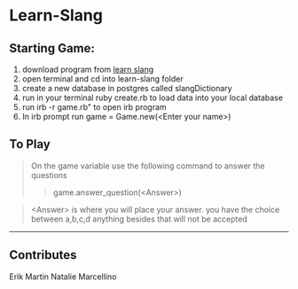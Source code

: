 # Learn-Slang

## Starting Game:
1.  download program from [learn slang](https://github.com/marcellino-ornelas/learn-slang)
2.  open terminal and cd into learn-slang folder
3.  create a new database in postgres called slangDictionary
4.  run in your terminal ruby create\.rb to load data into your local database
5.  run irb -r game\.rb" to open irb program
6.  In irb prompt run game = Game.new\(<Enter your name\>\)

## To Play
> On the game variable use the following command to answer the questions
>> game.answer_question\(<Answer\>\)

> <Answer\> is where you will place your answer\. you have the choice between a,b,c,d anything besides that will not be accepted

*****

## Contributes
Erik
Martin
Natalie
Marcellino
